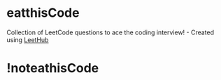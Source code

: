 # eatthisCode
Collection of LeetCode questions to ace the coding interview! - Created using [LeetHub](https://github.com/QasimWani/LeetHub) 

# !noteathisCode
